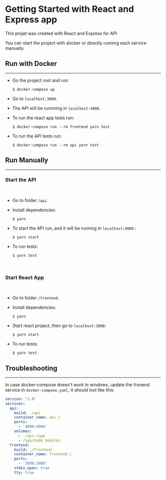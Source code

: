 # Getting Started with React and Express app

This projet was created with React and Express for API

You can start the project with docker or directly running each service manually.

## Run with Docker
---

- Go the project root and run:

  ```
  $ docker-compose up
  ```
- Go to `localhost:3000`.

- The API will be runnning in `localhost:4000`.
- To run the react app tests run:
  ```
  $ docker-compose run --rm frontend yarn test
  ```
- To run the API tests run:
  ```
  $ docker-compose run --rm api yarn test
  ```

## Run Manually
---
### Start the API
 <br/>

- Go to folder `/api`.

- Install dependencies:
  ```
  $ yarn
  ```

- To start the API run, and it will be running in `localhost:4000`.:
  ```
  $ yarn start
  ```

- To run tests:
  ```
  $ yarn test
  ```
<br/>

### Start React App
<br />

- Go to folder `/frontend`.

- Install dependencies:
  ```
  $ yarn
  ```

- Start react project, then go to `localhost:3000`:
  ```
  $ yarn start
  ```

- To run tests:
  ```
  $ yarn test
  ```

## Troubleshooting
---

In case docker-compose doesn't work in windows, update the fronend service in `docker-compose.yaml`, it should lool like this:
```yaml
version: "3.8"
services:
  api:
    build: ./api
    container_name: api_c
    ports:
      - '4000:4000'
    volumes:
      - ./api:/app
      - /app/node_modules
  frontend:
    build: ./frontend
    container_name: frontend_c
    ports:
      - '3000:3000'
    stdin_open: true
    tty: true
```


